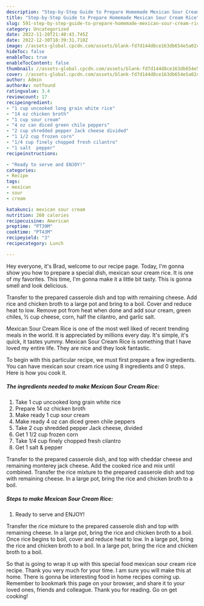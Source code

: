 ```yaml
---
description: "Step-by-Step Guide to Prepare Homemade Mexican Sour Cream Rice"
title: "Step-by-Step Guide to Prepare Homemade Mexican Sour Cream Rice"
slug: 591-step-by-step-guide-to-prepare-homemade-mexican-sour-cream-rice
category: Uncategorized
date: 2022-11-20T21:40:43.745Z
date: 2022-12-30T18:39:31.710Z
image: //assets-global.cpcdn.com/assets/blank-fd7d144d8ce163db654e5a02c40b08a2775adb7897d16e4062681dc7e1b2800f.png
hideToc: false
enableToc: true
enableTocContent: false
thumbnail: //assets-global.cpcdn.com/assets/blank-fd7d144d8ce163db654e5a02c40b08a2775adb7897d16e4062681dc7e1b2800f.png
cover: //assets-global.cpcdn.com/assets/blank-fd7d144d8ce163db654e5a02c40b08a2775adb7897d16e4062681dc7e1b2800f.png
author: Admin
authorAv: notfound
ratingvalue: 3.4
reviewcount: 17
recipeingredient:
- "1 cup uncooked long grain white rice"
- "14 oz chicken broth"
- "1 cup sour cream"
- "4 oz can diced green chile peppers"
- "2 cup shredded pepper Jack cheese divided"
- "1 1/2 cup frozen corn"
- "1/4 cup finely chopped fresh cilantro"
- "1 salt  pepper"
recipeinstructions:

- "Ready to serve and ENJOY!"
categories:
- Recipe
tags:
- mexican
- sour
- cream

katakunci: mexican sour cream 
nutrition: 260 calories
recipecuisine: American
preptime: "PT39M"
cooktime: "PT43M"
recipeyield: "3"
recipecategory: Lunch

---
```



Hey everyone, it's Brad, welcome to our recipe page. Today, I'm gonna show you how to prepare a special dish, mexican sour cream rice. It is one of my favorites. This time, I'm gonna make it a little bit tasty. This is gonna smell and look delicious.

Transfer to the prepared casserole dish and top with remaining cheese. Add rice and chicken broth to a large pot and bring to a boil. Cover and reduce heat to low. Remove pot from heat when done and add sour cream, green chiles, ½ cup cheese, corn, half the cilantro, and garlic salt.

Mexican Sour Cream Rice is one of the most well liked of recent trending meals in the world. It is appreciated by millions every day. It's simple, it's quick, it tastes yummy. Mexican Sour Cream Rice is something that I have loved my entire life. They are nice and they look fantastic.


To begin with this particular recipe, we must first prepare a few ingredients. You can have mexican sour cream rice using 8 ingredients and 0 steps. Here is how you cook it.

<!--inarticleads1-->

##### The ingredients needed to make Mexican Sour Cream Rice:

1. Take 1 cup uncooked long grain white rice
1. Prepare 14 oz chicken broth
1. Make ready 1 cup sour cream
1. Make ready 4 oz can diced green chile peppers
1. Take 2 cup shredded pepper Jack cheese, divided
1. Get 1 1/2 cup frozen corn
1. Take 1/4 cup finely chopped fresh cilantro
1. Get 1 salt &amp; pepper


Transfer to the prepared casserole dish, and top with cheddar cheese and remaining monterey jack cheese. Add the cooked rice and mix until combined. Transfer the rice mixture to the prepared casserole dish and top with remaining cheese. In a large pot, bring the rice and chicken broth to a boil. 

<!--inarticleads2-->

##### Steps to make Mexican Sour Cream Rice:


1. Ready to serve and ENJOY!

Transfer the rice mixture to the prepared casserole dish and top with remaining cheese. In a large pot, bring the rice and chicken broth to a boil. Once rice begins to boil, cover and reduce heat to low. In a large pot, bring the rice and chicken broth to a boil. In a large pot, bring the rice and chicken broth to a boil. 

So that is going to wrap it up with this special food mexican sour cream rice recipe. Thank you very much for your time. I am sure you will make this at home. There is gonna be interesting food in home recipes coming up. Remember to bookmark this page on your browser, and share it to your loved ones, friends and colleague. Thank you for reading. Go on get cooking!
